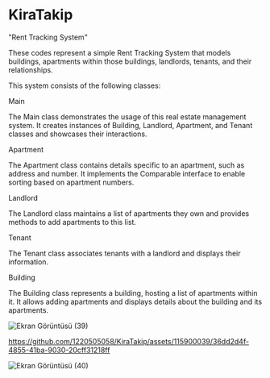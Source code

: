 # KiraTakip

"Rent Tracking System"

These codes represent a simple Rent Tracking System that models buildings, apartments within those buildings, landlords, tenants, and their relationships.

This system consists of the following classes:

Main

The Main class demonstrates the usage of this real estate management system. It creates instances of Building, Landlord, Apartment, and Tenant classes and showcases their interactions.

Apartment

The Apartment class contains details specific to an apartment, such as address and number. It implements the Comparable interface to enable sorting based on apartment numbers.

Landlord

The Landlord class maintains a list of apartments they own and provides methods to add apartments to this list.

Tenant

The Tenant class associates tenants with a landlord and displays their information.

Building

The Building class represents a building, hosting a list of apartments within it. It allows adding apartments and displays details about the building and its apartments.


![Ekran Görüntüsü (39)](https://github.com/1220505058/KiraTakip/assets/115900039/3456e619-f8f5-4ab6-8a29-329e50031d75)


https://github.com/1220505058/KiraTakip/assets/115900039/36dd2d4f-4855-41ba-9030-20cff31218ff




![Ekran Görüntüsü (40)](https://github.com/1220505058/KiraTakip/assets/115900039/d9b6a0f6-8a02-4dc2-bd62-1a9d4362ea71)

